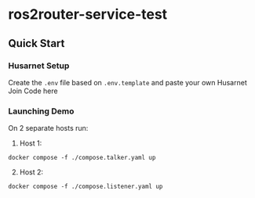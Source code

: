 # ros2router-service-test

## Quick Start

### Husarnet Setup

Create the `.env` file based on `.env.template` and paste your own Husarnet Join Code here

### Launching Demo

On 2 separate hosts run:
1. Host 1:

```
docker compose -f ./compose.talker.yaml up
```

2. Host 2:

```
docker compose -f ./compose.listener.yaml up
```


